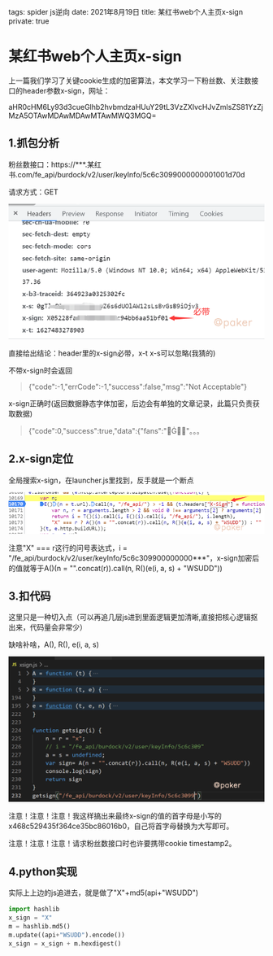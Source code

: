 tags: spider js逆向
date: 2021年8月19日
title: 某红书web个人主页x-sign
private: true

# 某红书web个人主页x-sign

上一篇我们学习了关键cookie生成的加密算法，本文学习一下粉丝数、关注数接口的header参数x-sign，网址：

aHR0cHM6Ly93d3cueGlhb2hvbmdzaHUuY29tL3VzZXIvcHJvZmlsZS81YzZjMzA5OTAwMDAwMDAwMTAwMWQ3MGQ=

## 1.抓包分析

粉丝数接口：https://\*\*\*.某红书.com/fe_api/burdock/v2/user/keyInfo/5c6c3099000000001001d70d

请求方式：GET

<img src="image-20210728225947238.png" alt="image-20210728225947238" style="zoom:80%;" />

直接给出结论：header里的x-sign必带，x-t x-s可以忽略(我猜的)

不带x-sign时会返回

> {"code":-1,"errCode":-1,"success":false,"msg":"Not Acceptable"}

x-sign正确时(返回数据静态字体加密，后边会有单独的文章记录，此篇只负责获取数据)

> {"code":0,"success":true,"data":{"fans":"&#xefab;&#xe1f2;&#xeffa;&#xecfa;"。。。

## 2.x-sign定位

全局搜索x-sign，在launcher.js里找到，反手就是一个断点

![image-20210728230628252](image-20210728230628252.png)

注意"X" === r这行的问号表达式，i = "/fe_api/burdock/v2/user/keyInfo/5c6c309900000000\*\*\*"，x-sign加密后的值就等于A()(n = "".concat(r)).call(n, R()(e(i, a, s) + "WSUDD"))

## 3.扣代码

这里只是一种切入点（可以再追几层js进到里面逻辑更加清晰,直接把核心逻辑抠出来，代码量会非常少）

缺啥补啥，A(), R(), e(i, a, s)

![image-20210728232207364](image-20210728232207364.png)

注意！注意！注意！我这样搞出来最终x-sign的值的首字母是小写的x468c529435f364ce35bc86016b0，自己将首字母替换为大写即可。

注意！注意！注意！请求粉丝数接口时也许要携带cookie timestamp2。

## 4.python实现

实际上上边的js追进去，就是做了"X"+md5(api+"WSUDD")

```python
import hashlib
x_sign = "X"
m = hashlib.md5()
m.update((api+"WSUDD").encode())
x_sign = x_sign + m.hexdigest()
```

